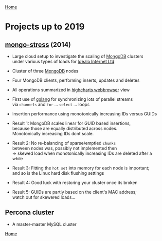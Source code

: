 [Home](README.md)

# Projects up to 2019

## [mongo-stress](https://github.com/pbberlin/mongo-stress) (2014)

* Large cloud setup to investigate the scaling of [MongoDB](https://www.mongodb.com) clusters  
under various types of loads for [Idealo Internet Ltd](https://www.idealo.de/)

* Cluster of three [MongoDB](https://www.mongodb.com) nodes

* Four MongoDB clients, performing inserts, updates and deletes

* All operations summarized in [highcharts webbrowser](https://www.highcharts.com/) view

* First use of [golang](https://golang.org/) for synchronizing lots of parallel streams  
via `channels` and `for` &#8230; `select` &#8230; loops

* Insertion performance using monotonically increasing IDs versus GUIDs

* Result 1: MongoDB scales linear for GUID based insertions,  
because those are equally distributed across nodes.  
Monotonically increasing IDs dont scale.  

* Result 2: No re-balancing of sparse/emptied `chunks`  
between nodes was, possibly not implemented then  
=> skewed load when monotonically increasing IDs are deleted after a while

* Result 3: Fitting the `hot set` into memory for each node is important;  
and so is the Linux hard disk flushing settings

* Result 4: Good luck with restoring your cluster once its broken

* Result 5: GUIDs are partly based on the client's MAC address;  
watch out for skewered loads...

## Percona cluster

* A master-master MySQL cluster

[Home](README.md)
